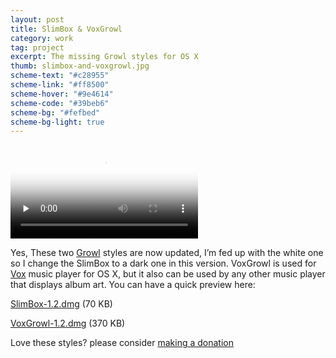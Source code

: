 ```yaml
---
layout: post
title: SlimBox & VoxGrowl
category: work
tag: project
excerpt: The missing Growl styles for OS X
thumb: slimbox-and-voxgrowl.jpg
scheme-text: "#c28955"
scheme-link: "#ff8500"
scheme-hover: "#9e4614"
scheme-code: "#39beb6"
scheme-bg: "#fefbed"
scheme-bg-light: true
---
```


<video poster="{{ site.file }}/slimbox-voxgrowl.png" preload=none controls>
  <source src="{{ site.file }}/slimbox-voxgrowl.mov" type=video/mp4>
</video>

<p>Yes, These two <a href="http://growl.info/">Growl</a> styles are now updated, I’m fed up with the white one so I change the SlimBox to a dark one in this version. VoxGrowl is used for <a href="http://www.voxapp.uni.cc/">Vox</a> music player for OS X, but it also can be used by any other music player that displays album art. You can have a quick preview here:</p>

<p class=download><a href="{{ site.file }}/download/SlimBox-1.2.dmg">SlimBox-1.2.dmg</a> (70 KB)</p>

<p class=download><a href="{{ site.file }}/download/VoxGrowl-1.2.dmg">VoxGrowl-1.2.dmg</a> (370 KB)</p>

<p class=store>Love these styles? please consider <a href="{{ site.profile.donate }}">making a donation</a></p>

